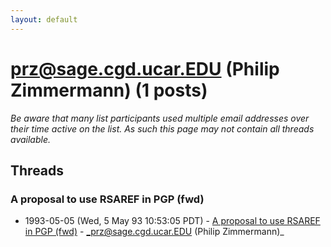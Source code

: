 ```yaml
---
layout: default
---
```


# prz@sage.cgd.ucar.EDU (Philip Zimmermann) (1 posts)

_Be aware that many list participants used multiple email addresses over their time active on the list. As such this page may not contain all threads available._

## Threads

### A proposal to use RSAREF in PGP (fwd)
+ 1993-05-05 (Wed, 5 May 93 10:53:05 PDT) - [A proposal to use RSAREF in PGP (fwd)](/archive/1993/05/1b75f421778fb11cfcd74759404bd75d71d3ff6fec8b3f449ecd2427d59898b2) - _prz@sage.cgd.ucar.EDU (Philip Zimmermann)_

